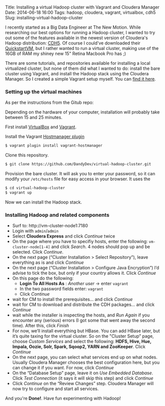 Title: Installing a virtual Hadoop cluster with Vagrant and Cloudera Manager
Date: 2014-06-18 16:00
Tags: hadoop, cloudera, vagrant, virtualbox, cdh5
Slug: installing-virtual-hadoop-cluster

I recently started as a Big Data Engineer at The New Motion. While researching our best options for running a Hadoop cluster, I wanted to try out some of the features available in the newest version of Cloudera's Hadoop distribution: [CDH5](http://www.cloudera.com/content/support/en/documentation/cdh5-documentation/cdh5-documentation-v5-latest.html). Of course I could've downloaded their [QuickstartVM](http://www.cloudera.com/content/cloudera-content/cloudera-docs/DemoVMs/Cloudera-QuickStart-VM/cloudera_quickstart_vm.html), but I rather wanted to run a virtual cluster, making use of the 16GB of RAM my shiney new 15" Retina Macbook Pro has ;)

There are some tutorials, and repositories available for installing a local virtualized cluster, but none of them did what I wanted to do: install the bare cluster using Vagrant, and install the Hadoop stack using the Cloudera Manager. So I created a simple Vagrant setup myself. You can [find it here](https://github.com/DandyDev/virtual-hadoop-cluster).

### Setting up the virtual machines

As per the instructions from the Gitub repo:

Depending on the hardware of your computer, installation will probably take between 15 and 25 minutes.

First install [VirtualBox](https://www.virtualbox.org/) and [Vagrant](http://www.vagrantup.com/).

Install the Vagrant [Hostmanager plugin](https://github.com/smdahlen/vagrant-hostmanager)

```bash
$ vagrant plugin install vagrant-hostmanager
```

Clone this repository.

```bash
$ git clone https://github.com/DandyDev/virtual-hadoop-cluster.git
```

Provision the bare cluster. It will ask you to enter your password, so it can modify your `/etc/hosts` file for easy access in your browser. It uses the 

```bash
$ cd virtual-hadoop-cluster
$ vagrant up
```

Now we can install the Hadoop stack.

### Installing Hadoop and related components

* Surf to: http://vm-cluster-node1:7180
* Login with `admin`/`admin`
* Select **Cloudera Express** and click _Continue_ twice
* On the page where you have to specifiy hosts, enter the following: `vm-cluster-node[1-4]` and click _Search_. 4 nodes should pop up and be selected. Click _Continue_.
* On the next page (“Cluster Installation > Select Repository”), leave everything as is and click _Continue_
* On the next page (“Cluster Installation > Configure Java Encryption”) I’d advise to tick the box, but only if your country allows it. Click _Continue_
* On this page do the following:
	* **Login To All Hosts As** : _Another user_ -> enter `vagrant`
	* In the two password fields enter: `vagrant`
	* Click _Continue_
* wait for CM to install the prerequisites… and click _Continue_
* wait for CM to download and distribute the CDH packages… and click _Continue_
* wait while the installer is inspecting the hosts, and _Run Again_ if you encounter any (serious) errors (I got some that went away the second time). After this, click _Finish_
* For now, we’ll install everything but HBase. You can add HBase later, but it’s quite taxing for the virtual cluster. So on the "Cluster Setup” page, choose _Custom Services_ and select the following: **HDFS, Hive, Hue, Impala, Oozie, Solr, Spark, Sqoop2, YARN and ZooKeeper**. Click _Continue_
* On the next page, you can select what services end up on what nodes. Usually Cloudera Manager chooses the best configuration here, but you can change it if you want. For now, click _Continue_
* On the “Database Setup” page, leave it on _Use Embedded Database_. Click _Test Connection_ (it says it will skip this step) and click _Continue_
* Click _Continue_ on the “Review Changes” step. Cloudera Manager will now try to configure and start all services.

And you're **Done!**. Have fun experimenting with Hadoop!
